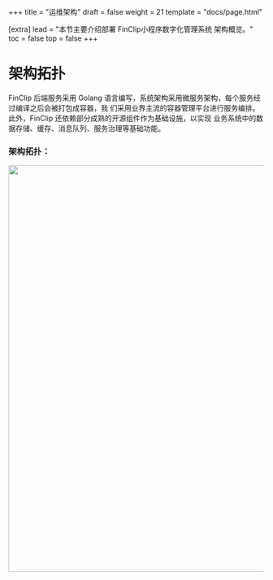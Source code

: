 +++
title = "运维架构"
draft = false
weight = 21
template = "docs/page.html"

[extra]
lead = "本节主要介绍部署 FinClip小程序数字化管理系统 架构概览。"
toc = false
top = false
+++

# 架构拓扑

FinClip 后端服务采用 Golang 语言编写，系统架构采用微服务架构，每个服务经过编译之后会被打包成容器，我 们采用业界主流的容器管理平台进行服务编排。此外，FinClip 还依赖部分成熟的开源组件作为基础设施，以实现 业务系统中的数据存储、缓存、消息队列、服务治理等基础功能。

### 架构拓扑：


<img src="/images/finclip-arch.png"  width="800" />
